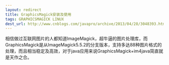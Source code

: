 ```yaml
---
layout: redirect
title: GraphicsMagick安装及使用
tags: GRAPHICSMAGICK LINUX
dest_url: http://www.cnblogs.com/javapro/archive/2013/04/28/3048393.html
---
```



相信做过互联网图片的人都知道ImageMagick，超牛逼的图片处理库，而GraphicsMagick是从ImageMagick5.5.2的分支版本，支持多达88种图片格式的处理，而且相当稳定及高效，对于java应用来说GraphicsMagick+im4java简直就是天作之合。

